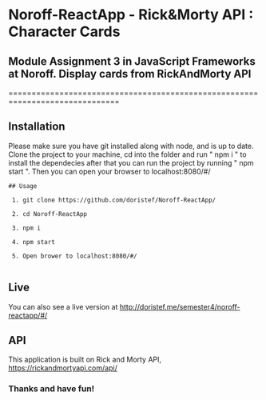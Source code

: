 # Noroff-ReactApp - Rick&Morty API : Character Cards
## Module Assignment 3 in JavaScript Frameworks at Noroff. Display cards from RickAndMorty API
==============================================================================

Installation
---

Please make sure you have git installed along with node, and is up to date.
Clone the project to your machine, cd into the folder and run " npm i " to install the dependecies after that you can run the project by running " npm start ". Then you can open your browser to localhost:8080/#/

```
## Usage

 1. git clone https://github.com/doristef/Noroff-ReactApp/
 
 2. cd Noroff-ReactApp
 
 3. npm i
 
 4. npm start
 
 5. Open brower to localhost:8080/#/
 
```

Live
---

You can also see a live version at http://doristef.me/semester4/noroff-reactapp/#/

API
---

This application is built on Rick and Morty API, https://rickandmortyapi.com/api/

### Thanks and have fun!
